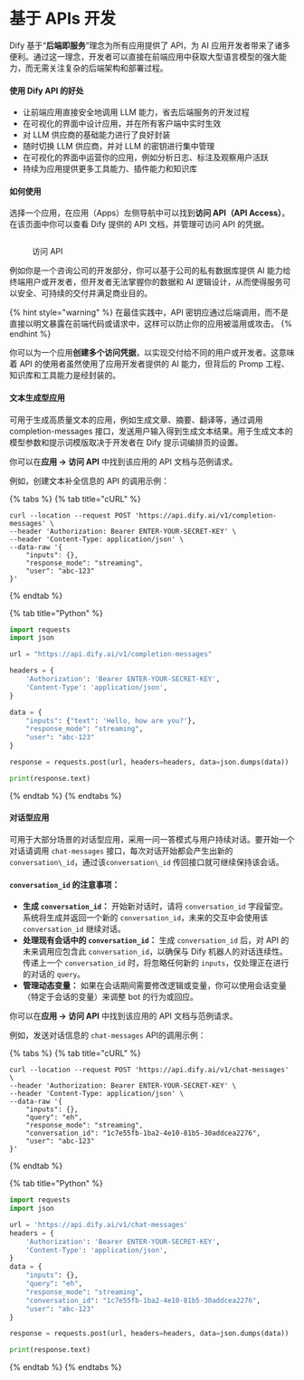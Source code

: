 # 基于 APIs 开发

Dify 基于“**后端即服务**”理念为所有应用提供了 API，为 AI 应用开发者带来了诸多便利。通过这一理念，开发者可以直接在前端应用中获取大型语言模型的强大能力，而无需关注复杂的后端架构和部署过程。

#### 使用 Dify API 的好处

* 让前端应用直接安全地调用 LLM 能力，省去后端服务的开发过程
* 在可视化的界面中设计应用，并在所有客户端中实时生效
* 对 LLM 供应商的基础能力进行了良好封装
* 随时切换 LLM 供应商，并对 LLM 的密钥进行集中管理
* 在可视化的界面中运营你的应用，例如分析日志、标注及观察用户活跃
* 持续为应用提供更多工具能力、插件能力和知识库

#### 如何使用

选择一个应用，在应用（Apps）左侧导航中可以找到**访问 API（API Access）**。在该页面中你可以查看 Dify 提供的 API 文档，并管理可访问 API 的凭据。

<figure><img src="https://assets-docs.dify.ai/dify-enterprise-mintlify/zh_CN/guides/application-publishing/97ff5a5d3fd280c617af917ca6c09322.png" alt=""><figcaption><p>访问 API</p></figcaption></figure>

例如你是一个咨询公司的开发部分，你可以基于公司的私有数据库提供 AI 能力给终端用户或开发者，但开发者无法掌握你的数据和 AI 逻辑设计，从而使得服务可以安全、可持续的交付并满足商业目的。

{% hint style="warning" %}
在最佳实践中，API 密钥应通过后端调用，而不是直接以明文暴露在前端代码或请求中，这样可以防止你的应用被滥用或攻击。
{% endhint %}

你可以为一个应用**创建多个访问凭据**，以实现交付给不同的用户或开发者。这意味着 API 的使用者虽然使用了应用开发者提供的 AI 能力，但背后的 Promp 工程、知识库和工具能力是经封装的。

#### 文本生成型应用

可用于生成高质量文本的应用，例如生成文章、摘要、翻译等，通过调用 completion-messages 接口，发送用户输入得到生成文本结果。用于生成文本的模型参数和提示词模版取决于开发者在 Dify 提示词编排页的设置。

你可以在**应用 -> 访问 API** 中找到该应用的 API 文档与范例请求。

例如，创建文本补全信息的 API 的调用示例：

{% tabs %}
{% tab title="cURL" %}
```
curl --location --request POST 'https://api.dify.ai/v1/completion-messages' \
--header 'Authorization: Bearer ENTER-YOUR-SECRET-KEY' \
--header 'Content-Type: application/json' \
--data-raw '{
    "inputs": {},
    "response_mode": "streaming",
    "user": "abc-123"
}'
```
{% endtab %}

{% tab title="Python" %}
```python
import requests
import json

url = "https://api.dify.ai/v1/completion-messages"

headers = {
    'Authorization': 'Bearer ENTER-YOUR-SECRET-KEY',
    'Content-Type': 'application/json',
}

data = {
    "inputs": {"text": 'Hello, how are you?'},
    "response_mode": "streaming",
    "user": "abc-123"
}

response = requests.post(url, headers=headers, data=json.dumps(data))

print(response.text)
```
{% endtab %}
{% endtabs %}

#### 对话型应用

可用于大部分场景的对话型应用，采用一问一答模式与用户持续对话。要开始一个对话请调用 `chat-messages` 接口，每次对话开始都会产生出新的 `conversation\_id`，通过该`conversation\_id` 传回接口就可继续保持该会话。

#### `conversation_id` 的注意事项：

- **生成 `conversation_id`：** 开始新对话时，请将 `conversation_id` 字段留空。系统将生成并返回一个新的 `conversation_id`，未来的交互中会使用该 `conversation_id` 继续对话。
- **处理现有会话中的 `conversation_id`：** 生成 `conversation_id` 后，对 API 的未来调用应包含此 `conversation_id`，以确保与 Dify 机器人的对话连续性。传递上一个 `conversation_id` 时，将忽略任何新的 `inputs`，仅处理正在进行的对话的 `query`。
- **管理动态变量：** 如果在会话期间需要修改逻辑或变量，你可以使用会话变量（特定于会话的变量）来调整 bot 的行为或回应。

你可以在**应用 -> 访问 API** 中找到该应用的 API 文档与范例请求。

例如，发送对话信息的 `chat-messages` API的调用示例：

{% tabs %}
{% tab title="cURL" %}
```
curl --location --request POST 'https://api.dify.ai/v1/chat-messages' \
--header 'Authorization: Bearer ENTER-YOUR-SECRET-KEY' \
--header 'Content-Type: application/json' \
--data-raw '{
    "inputs": {},
    "query": "eh",
    "response_mode": "streaming",
    "conversation_id": "1c7e55fb-1ba2-4e10-81b5-30addcea2276",
    "user": "abc-123"
}'

```
{% endtab %}

{% tab title="Python" %}
```python
import requests
import json

url = 'https://api.dify.ai/v1/chat-messages'
headers = {
    'Authorization': 'Bearer ENTER-YOUR-SECRET-KEY',
    'Content-Type': 'application/json',
}
data = {
    "inputs": {},
    "query": "eh",
    "response_mode": "streaming",
    "conversation_id": "1c7e55fb-1ba2-4e10-81b5-30addcea2276",
    "user": "abc-123"
}

response = requests.post(url, headers=headers, data=json.dumps(data))

print(response.text)
```
{% endtab %}
{% endtabs %}
